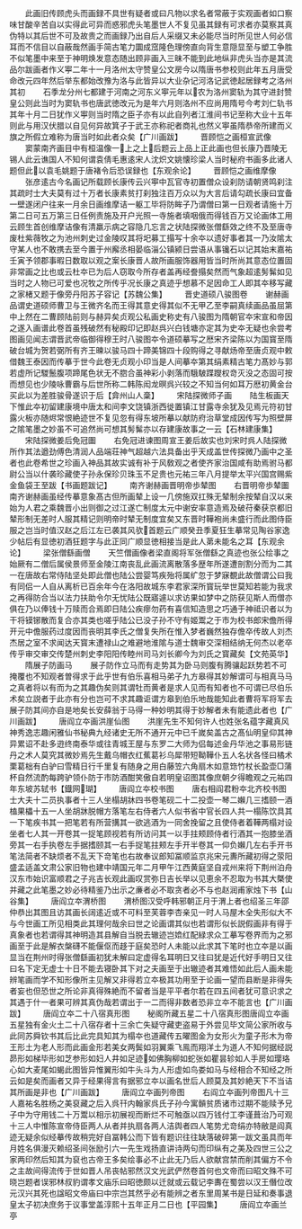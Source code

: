 <!-- { "loadSidebar": true } -->
　　此画旧传顾虎头而画録不具世有疑者或曰凡物以求名者常蔽于实观画者如口察味甘酸辛苦自以实得此可异而惑邪虎头笔墨世人不复见虽其録有可求者亦莫察其真伪特以其后世不可及故贵之而画録乃出自后人采缀又未必能尽当时所见世人何必信耳而不信目以自蔽哉然画手简古笔力圜成窊隆色理傍直向背生意隠显至与塑工争胜不似笔墨中来至于神明焕发意态随出顾非画入三昧不能到此地纵非虎头当亦是其流品尔跋画者作义寕二年十一月洛州太守赞皇公文房今以隋唐书参校则此年五月唐受命改元四年然后举东都始改豫为洛与此皆异以大业杂记河洛记武徳起居録考之洛州其初
　　石季龙分州七都建于河南之河东义寕元年以农为洛州窦轨为其守进封赞皇公则此当时为窦轨书也唐武徳改元为是年六月则洛州不应尚用隋号今考刘仁轨书其年十月二日犹作义寕则当时隋之臣子亦有以此自列者江淮间书记至称大业十五年则此与用汉伏腊以自见何异故箕子于武王亦称祀者商礼也然义寕虽隋恭帝所建而义旗之所假立难称为唐当时如此者众矣【广川画跋】
　　晋顾恺之画桓宣武像
　　窦蒙南齐画目中有桓温像一上之上后题云上品上正此画也但长康乃晋陵无锡人此云谯国人不知何谓袁倩毛惠逺宋人沈炽文姚懐珍梁人当时秘府书画多此诸人题但此以袁毛姚题于唐褚令后恐误録也【东观余论】
　　晋顾恺之画维摩像
　　张彦逺古今名画记所载顾长康传云兴寕中瓦官寺初置僧众设刹防请朝贤鸣刹注其疏时士大夫莫有过十万者长康素贫打刹独注百万众以为大言后请勾疏长康曰宜备一壁遂闭户往来一月余日画维摩诘一躯工毕将防眸子乃谓僧曰第一日观者请施十万第二日可五万第三日任例责施及开户光照一寺施者填咽俄而得钱百万又论画体工用云顾生首创维摩诘像有清羸示病之容隐几忘言之状陆探微张僧繇效之终不及至唐寺废杜紫薇牧之为池州刺史过金陵叹其将圯募工搨写十余夲以遗好事者其一乃汝隂太守某人也不敢携去至今置于州廨丞相晏临淄公镇颍日尝语从事镵石以记其始末嘉祐壬寅予领郡事暇日数取以观之案长康晋人故所画服饰器用皆当时所尚其意态位置固非常画之比也或云杜夲已为后人窃取今所存者盖再经誊搨矣然而气象超逺髣髴如见当时之人物已可爱也况牧之所传乎况长康之真迹乎想慕不足因命工人即其夲移写藏之家楮又题于像旁丹阳苏子容记【苏魏公集】
　　晋史道硕八骏图卷
　　谢赫画品谓史道硕师曹卫与王微齐名而王得其意史得其似不无甲乙至李嗣真续画品虽屈第中上然在二曹顾陆前则与赫异矣贞观公私画史称史有八骏图为隋朝官夲宋宣和帝因之遂入画谱此卷首虽残破然有秘殿印记即赵呉兴白钱塘亦定其为史夲无疑也余尝考图画见闻志谓晋武帝临御得穆王时八骏图夲令道硕摹写之厯宋齐梁陈以为国寳至隋破台城为贺若弼所有齐王暕以骏马四十蹄美锦四十段购得之寻献炀帝至唐贞观中敕借魏王泰因而传摹于世今此卷无贞观小印当是人间摹夲第其绢素精古笔力髙妙与郭若虚所记騣鬛腹项蹄尾色状无不脗合虽神彩小剥落而騀駊蹀躞权竒灭没之态固可按而想见也少陵咏曹霸与后世所称二韩陈闳龙暝呉兴较之不知当何如耳万厯初黄金台买此以为差胜骏骨遂识于后【弇州山人稾】
　　宋陆探微师子画
　　陆生板画天下惟此夲初留建康境中唐太和间李文饶镇浙西徙置镇江甘露寺余犹及见焉元符初甘露火板亦随烬常恨絶迹世不复见忽有得东坡所摹以献防府治草堂成因传写为照壁屏之隂笔墨之妙虽不可追然尚可想其髣髴亦以存建康故事之一云【石林建康集】
　　宋陆探微姜后免冠圗
　　右免冠进谏图周宣王姜后故实也刘宋时呉人陆探微所作其法遒劲傅色清润人品端荘神气超越六法具备出乎天成盖世传探微乃画中之圣者也此卷希世之珍画入神品其故实诚有补于风敎观之者使齐家治国咸有助焉驸马都尉公当以什袭珍藏使子孙永保珍贝珠玉不足贵也元祐三年八月提举太平兴国宫赐紫金鱼袋王至跋【书画题跋记】
　　南齐谢赫画晋明帝歩辇图
　　右晋明帝歩辇圗南齐谢赫画虽经传摹意象髙古但所画辇上设一几傍施双扛殊无辇制余按辇自汉以来始为人君之乘魏晋小出则御之过江遂亡制度太元中谢安率意造焉及破苻秦获京都旧辇形制无差时人服其精记则明帝时辇无制度宜矣又东晋时鞾袍尚未盛行而此图侍臣服之岂当时值汉赵之后江左已袭其风欤首题云广顺癸丑季夏狂生摹常见陶谷家逸少帖后有显徳初酒狂题字与此正同广顺显徳相接当是此人苐未能名之耳【东观余论】
　　梁张僧繇画僧
　　天竺僧画像者梁直阁将军张僧繇之真迹也张公绘事之始厥有二僧后属侯景师至金陵江南丧乱此画流离散落多歴年所遂遭剖割分而为二其一在唐故右常侍陆坚处即此僧也陆公尝婴笃疾殆将属纩忽于梦寐覩此故僧谓公曰我有同侣一人自从离析已百余年今在洛阳故城东李君家深所寳玩举世莫知若能为我求之再得防合当以法力扶助令尔无忧陆公既寤遽以求访果如梦中之防获见斯人而僧亦俱在乃以俸钱十万赎而合焉即日陆公疾瘳勿药有喜信知造思之巧通于神祗识者以为干将镆铘散而复合亦其类也嗟乎陆公已没子孙不守有姬鬻之于市为校书郎宋儋所得开元中儋服药过度因而丧明其李氏之僧复失所在惟入梦者巍然独存儋卒传故人刘杰杰居之室不求闻达天寳末遭禄山之难避地淮隂与道士魏审交深相结纳无何杰以老卒传乎审交审交传楚州刺史李阳阳传睦州司马刘长卿今为刘氏之寳藏矣【文苑英华】
　　隋展子防画马
　　展子防作立马而有走势其为卧马则腹有腾骧起跃势若不可掩覆也不知观者曽得求于此乎世有伯乐喜相马弟子九方皋得其妙解谓可与相真马马之真者将以有而为之其趣伪矣则其谓牡而黄者是求人见而有知者也不可谓已尽伯乐术矣立説者于此亦有分也岂可不求其趣讵谓方皋到伯乐地哉能知此者曹将军将军去展子防其间亦自是地矣长安薛翁于马得一种妙明其得于妙解者未有能遗此者也【广川画跋】
　　唐阎立夲画洪崖仙图
　　洪崖先生不知何许人也姓张名蕴字藏真风神秀逸志趣闲雅仙书秘典九经诸史无所不通开元中已千嵗矣盖古之髙仙明皇仰其神异累诏不赴多逰终南泰华或往青城王屋与东罗二大师为侣每述金丹华池之事易形链丹之术人莫究其微妙焉先生戴乌帽衣红蕉葛衫乌犀带短靿鞾仆五人名状各怪曰橘术栗葛柮有白驴曰雪精日行千里复有随身之用白藤笠六角扇木如意筇竹杖长盈壶□蒲杯自然流酌每跨驴领仆防于市防酒酣笑傲自若明皇诏图其像庶朝夕得瞻观之元祐四年东坡苏轼书【鐡网瑚】
　　唐阎立夲校书图
　　唐右相阎君粉夲北齐校书图士大夫十二员执事者十三人坐榻胡牀四书卷笔砚二十二投壶一琴二嬾几三搘颐一酒榼果櫑十五一人坐胡牀脱帽方落笔左右侍者六人似书省中官长四人共一榻陈饮具其一下笔疾书其一把笔若有所营搆其一欲逃酒为一同舍挽留之且使侍者着鞾两榻对设坐者七人其一开卷其一捉笔顾视若有所访问其一以手拄颊顾侍者行酒其一抱膝坐酒旁其一右手执卷左手据搘颐其一右手捉笔拄颊左手开半卷其一仰负嬾几左右手开书笔法简者不缺烦者不乱天下竒笔也右故奉议郎知冨顺监京兆宋元夀所藏初得之荥阳盛孟适盖文肃公家旧物也建中靖国元年二月甲午江西黄庭坚自戎州来将下荆州泊舟汉东市始识富顺君之子兆吉长观此画叹赏弥日吉长举以见恵余不忍取为书其大槩使并藏之此笔墨之妙必待精鉴乃出示之亷者必不取贪者必不与也赵润甫家烛下书【山谷集】
　　唐阎立夲渭桥图
　　渭桥图汉受呼韩邪朝正月于渭上者也绍圣三年邵仲恭出其图且访其画长阔逺近或不可料至芙蓉李杏亲见一时人马屋木全失形似大不与今世画工所见相类此其理何哉余曰世之论画谓其似也若谓形似长説假画非有得于真象者也若谓得其神明造其县解自当脱去辙迹岂嫓红配緑求众工摹写卷界而为之邪画至于此是解衣槃礴不能偃伛而趍于庭矣恐时人未能以此求其下笔时也立夲是以画显当在荆州时得张僧繇画初犹未解曰定虚得名耳明日又往曰犹是近代好手明日又往曰名下定无虚士十日不能去寝卧其下对之夫画至于出辙迹者其难悟如此后人画未能辨笔画而学不知形像所主见解又非得若立夲极其功用至于论画一望而县断是非得失者妄也但恐世之所论非真得殊絶而不留者当是平平者尔若在四五间者犹可意识求之其遇于什一者果可辨其真伪哉若谓出于一二而得非数者恐非立夲不能言也【广川画跋】
　　唐阎立夲二十八宿真形图
　　秘阁所藏五星二十八宿真形图唐阎立夲画五星独有金火土二十八宿存者十三余亡失疑守藏吏盗易于外尝见毕文简公家所收与此同苏舜钦书其后比此完具知其为榻夲也道藏传五曜图金为女形火为童子形木为帝王形土为老人形而此画金形若美女两鬓如羽翼乘飞鳯而翔洋土为道人不知何据经説昴形如梯毕形如芝参形如妇人井如足迹如佛胸柳如蛇张如瞿昙轸如人手房如璎珞心如大麦尾如蝎此图皆异惟翼形如牛头斗为人形虚如鸟娄如马与经相合不知经之所云如是矣而画者又异于经果得言有据邪立夲以画名世后人顾莫及其妙絶天下不当诘其所画是非也【广川画跋】
　　唐阎立夲画列帝图
　　右阎立夲画列帝图凡十三人嘉祐名胜杨之美裒藏之后入呉幵内翰家呉氏子孙今寓贑贫质诸市过期不能赎予兄子中为守用钱二十万鬻以相示初展视而断烂不可触亟以四万钱付工李谨葺治乃可观十三人中惟陈宣帝侍臣两人从者并执扇各两人洁舆者四人笔势尤竒绢亦特敝是阎真迹无疑余似经摹传故稍完好自冨韩公而下皆有题识往往缺落破碎第一跋文虽具而年月姓名俱漫灭赖绍圣间张励引六一先生戏扬直讲诗两句而印纵有之美及四世三公之家两印然后知其为裒也古帝王多矣绘事必不止此无乃后人欲献宫禁而削其偏方不令之主故间得流传于世如晋人吊丧帖邪然汉文光武俨然卷首何也文帝而曰昭文殊不可晓岂题者误邪林叔豹谓孝文庙乐曰昭徳颇以迁就或云载记李夀在蜀尝以汉王僭位改元汉兴其死也諡昭文帝庙曰中宗岂其然乎必有能辨之者东里周某书是日延和奏事退皇太子初决庶务于议事堂盖淳熙十五年正月二日也【平园集】
　　唐阎立夲画兰亭
